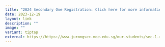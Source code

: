 ```yaml
---
title: "2024 Secondary One Registration: Click here for more information"
date: 2023-12-19
layout: link
description: ""
image: ""
variant: tiptap
external: https://https://www.jurongsec.moe.edu.sg/our-students/sec-1-registration/
---
```

